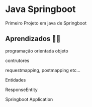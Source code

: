
# Java Springboot

Primeiro Projeto em java de Springboot


 ## Aprendizados 👩‍💻

programação orientada objeto

contrutores

requestmapping, postmapping etc...

Entidades

ResponseEntity 

Springboot Application





